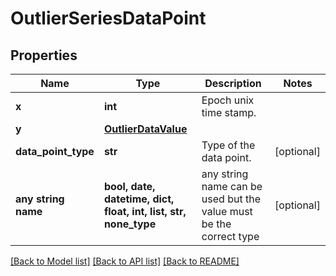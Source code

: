 # OutlierSeriesDataPoint


## Properties
Name | Type | Description | Notes
------------ | ------------- | ------------- | -------------
**x** | **int** | Epoch unix time stamp. | 
**y** | [**OutlierDataValue**](OutlierDataValue.md) |  | 
**data_point_type** | **str** | Type of the data point. | [optional] 
**any string name** | **bool, date, datetime, dict, float, int, list, str, none_type** | any string name can be used but the value must be the correct type | [optional]

[[Back to Model list]](../README.md#documentation-for-models) [[Back to API list]](../README.md#documentation-for-api-endpoints) [[Back to README]](../README.md)



